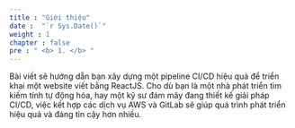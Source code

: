 ```yaml
---
title : "Giới thiệu"
date :  "`r Sys.Date()`" 
weight : 1 
chapter : false
pre : " <b> 1. </b> "
---
```


Bài viết sẽ hướng dẫn bạn xây dựng một pipeline CI/CD hiệu quả để triển khai một website viết bằng ReactJS. Cho dù bạn là một nhà phát triển tìm kiếm tính tự động hóa, hay một kỹ sư đám mây đang thiết kế giải pháp CI/CD, việc kết hợp các dịch vụ AWS và GitLab sẽ giúp quá trình phát triển hiệu quả và đáng tin cậy hơn nhiều.

